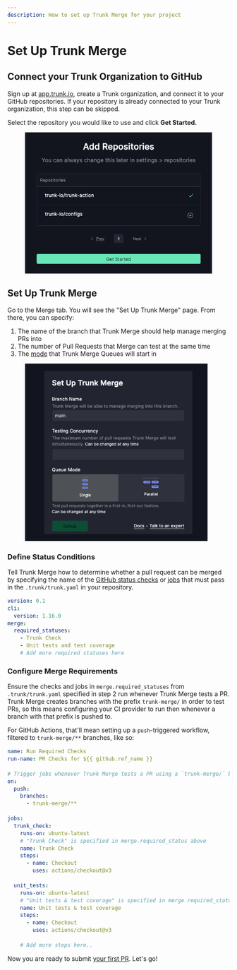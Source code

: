 ```yaml
---
description: How to set up Trunk Merge for your project
---
```


# Set Up Trunk Merge

## Connect your Trunk Organization to GitHub

Sign up at [app.trunk.io](https://app.trunk.io/), create a Trunk organization, and connect it to your GitHub repositories. If your repository is already connected to your Trunk organization, this step can be skipped.

Select the repository you would like to use and click **Get Started.**

<figure><img src="../.gitbook/assets/image (4) (1) (1).png" alt=""><figcaption></figcaption></figure>

## Set Up Trunk Merge

Go to the Merge tab. You will see the "Set Up Trunk Merge" page. From there, you can specify:

1. The name of the branch that Trunk Merge should help manage merging PRs into
2. The number of Pull Requests that Merge can test at the same time
3. The [mode](configuration.md#single-parallel-mode) that Trunk Merge Queues will start in

<figure><img src="../.gitbook/assets/image.png" alt="" width="414"><figcaption></figcaption></figure>

### Define Status Conditions

Tell Trunk Merge how to determine whether a pull request can be merged by specifying the name of the [GitHub status checks](https://docs.github.com/en/pull-requests/collaborating-with-pull-requests/collaborating-on-repositories-with-code-quality-features/about-status-checks) or [jobs](https://docs.github.com/en/actions/learn-github-actions/understanding-github-actions#jobs) that must pass in the `.trunk/trunk.yaml` in your repository.

```yaml
version: 0.1 
cli:
  version: 1.16.0
merge: 
  required_statuses:
    - Trunk Check 
    - Unit tests and test coverage
    # Add more required statuses here
```

### Configure Merge Requirements

Ensure the checks and jobs in `merge.required_statuses` from `.trunk/trunk.yaml` specified in step 2 run whenever Trunk Merge tests a PR. Trunk Merge creates branches with the prefix `trunk-merge/` in order to test PRs, so this means configuring your CI provider to run then whenever a branch with that prefix is pushed to.

For GitHub Actions, that'll mean setting up a `push`-triggered workflow, filtered to `trunk-merge/**` branches, like so:

```yaml
name: Run Required Checks
run-name: PR Checks for ${{ github.ref_name }}

# Trigger jobs whenever Trunk Merge tests a PR using a `trunk-merge/` branch
on:
  push:
    branches:
      - trunk-merge/**

jobs:
  trunk_check:
    runs-on: ubuntu-latest
    # "Trunk Check" is specified in merge.required_status above
    name: Trunk Check
    steps:
      - name: Checkout
        uses: actions/checkout@v3

  unit_tests:
    runs-on: ubuntu-latest
    # "Unit tests & test coverage" is specified in merge.required_status above
    name: Unit tests & test coverage
    steps:
      - name: Checkout
        uses: actions/checkout@v3

    # Add more steps here..    
```

Now you are ready to submit [your first PR](testing-pull-requests.md). Let's go!
